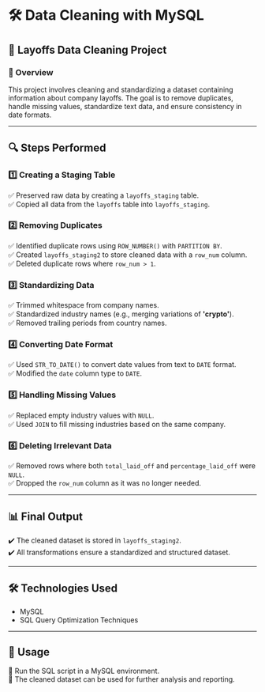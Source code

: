 # 🛠️ Data Cleaning with MySQL  

## 📌 Layoffs Data Cleaning Project  

### 📖 Overview  
This project involves cleaning and standardizing a dataset containing information about company layoffs. The goal is to remove duplicates, handle missing values, standardize text data, and ensure consistency in date formats.  

---

## 🔍 Steps Performed  

### 1️⃣ Creating a Staging Table  
✅ Preserved raw data by creating a `layoffs_staging` table.  
✅ Copied all data from the `layoffs` table into `layoffs_staging`.  

### 2️⃣ Removing Duplicates  
✅ Identified duplicate rows using `ROW_NUMBER()` with `PARTITION BY`.  
✅ Created `layoffs_staging2` to store cleaned data with a `row_num` column.  
✅ Deleted duplicate rows where `row_num > 1`.  

### 3️⃣ Standardizing Data  
✅ Trimmed whitespace from company names.  
✅ Standardized industry names (e.g., merging variations of **'crypto'**).  
✅ Removed trailing periods from country names.  

### 4️⃣ Converting Date Format  
✅ Used `STR_TO_DATE()` to convert date values from text to `DATE` format.  
✅ Modified the `date` column type to `DATE`.  

### 5️⃣ Handling Missing Values  
✅ Replaced empty industry values with `NULL`.  
✅ Used `JOIN` to fill missing industries based on the same company.  

### 6️⃣ Deleting Irrelevant Data  
✅ Removed rows where both `total_laid_off` and `percentage_laid_off` were `NULL`.  
✅ Dropped the `row_num` column as it was no longer needed.  

---

## 📊 Final Output  
✔️ The cleaned dataset is stored in `layoffs_staging2`.  
✔️ All transformations ensure a standardized and structured dataset.  

---

## 🛠️ Technologies Used  
- MySQL  
- SQL Query Optimization Techniques  

---

## 🚀 Usage  
🔹 Run the SQL script in a MySQL environment.  
🔹 The cleaned dataset can be used for further analysis and reporting.  
